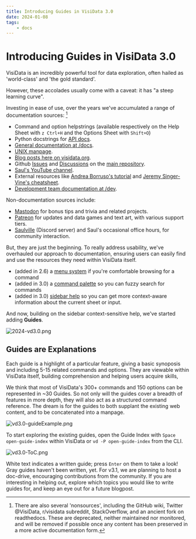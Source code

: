 ```yaml
---
title: Introducing Guides in VisiData 3.0
date: 2024-01-08
tags:
    - docs
---
```


# Introducing Guides in VisiData 3.0

VisiData is an incredibly powerful tool for data exploration, often hailed as 'world-class' and 'the gold standard'.

However, these accolades usually come with a caveat: it has "a steep learning curve".

Investing in ease of use, over the years we've accumulated a range of documentation sources: [^footnote]

- Command and option helpstrings (available respectively on the Help Sheet with `z Ctrl+H` and the Options Sheet with `Shift+O`)
- Python docstrings for [API docs](https://visidata.org/docs/api).
- [General documentation at /docs](https://visidata.org/docs).
- [UNIX manpage](https://visidata.org/man).
- [Blog posts here on visidata.org](https://visidata.org/blog).
- Github [Issues](https://github.com/saulpw/visidata/issues) and [Discussions](https://github.com/saulpw/visidata/discussions) on the [main repository](https://github.com/saulpw/visidata/).
- [Saul's YouTube channel](https://youtube.com/saulpw).
- External resources like [Andrea Borruso's tutorial](https://ondata.github.io/guidaVisiData/) and [Jeremy Singer-Vine's cheatsheet](https://jsvine.github.io/visidata-cheat-sheet/en/).
- [Development team documentation at /dev](https://github.com/saulpw/visidata/develop/dev).

Non-documentation sources include:

- [Mastodon](https://fosstodon.org/@saulpw) for bonus tips and trivia and related projects.
- [Patreon](https://patreon.com/saulpw) for updates and data games and text art, with various support tiers.
- [Saulville](https://visidata.org/chat) (Discord server) and Saul's occasional office hours, for community interaction.

But, they are just the beginning. To really address usability, we've overhauled our approach to documentation, ensuring users can easily find and use the resources they need within VisiData itself.

- (added in 2.6) a [menu system]() if you're comfortable browsing for a command
- (added in 3.0) a [command palette]() so you can fuzzy search for commands
- (added in 3.0) [sidebar help]() so you can get more context-aware information about the current sheet or input.

And now, building on the sidebar context-sensitive help, we've started adding **Guides**.

![2024-vd3.0.png](/blog/assets/2024-vd3.0.png)

## Guides are Explanations

Each guide is a highlight of a particular feature, giving a basic synoposis and including 5-15 related commands and options. They are viewable within VisiData itself, building comprehension and helping users acquire skills,

We think that most of VisiData's 300+ commands and 150 options can be represented in ~30 Guides. So not only will the guides cover a breadth of features in more depth, they will also act as a structured command reference. The dream is for the guides to both supplant the existing web content, and to be concatenated into a manpage.

![vd3.0-guideExample.png](/blog/assets/vd3.0-guideExample.png)

To start exploring the existing guides, open the Guide Index with `Space open-guide-index` within VisiData or `vd -P open-guide-index` from the CLI.

![vd3.0-ToC.png](/blog/assets/vd3.0-ToC.png)

White text indicates a written guide; press `Enter` on them to take a look! Gray guides haven't been written, yet. For v3.1, we are planning to host a doc-drive, encouraging contributions from the community. If you are interesting in helping out, explore which topics you would like to write guides for, and keep an eye out for a future blogpost.

[^footnote]: There are also several 'nonsources', including the GitHub wiki, Twitter @VisiData, r/visidata subreddit, StackOverflow, and an ancient fork on readthedocs.
    These are deprecated, neither maintained nor monitored, and will be removed if possible once any content has been preserved in a more active documentation form.
